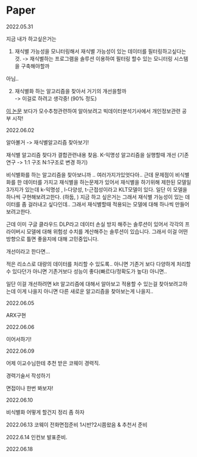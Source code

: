 # Paper

2022.05.31 

지금 내가 하고싶은거는 

1. 재식별 가능성을 모니터링해서 재식별 가능성이 있는 데이터를 필터링하고싶다는것. 
-> 재식별하는 프로그램을 솔루션 이용하여 필터링 할수 있는 모니터링 시스템을 구축해야할까

아님..

2. 재식별화 하는 알고리즘을 찾아서 거기의 개선을할까  
-> 이걸로 하려고 생각중! (90% 정도)

[이 논문](https://file1.earticle.net/PDF/Direct?key=v+Ly10tYUm8wt7O5kNoLw6nqArNCs+xr4yomiocwa1JCcn0B1fLA+kjGtJbGM66CcfSDvaj7Y5JseRqu/zUUnsLuRyXZhwJMNlvzdRiliF02LiwomVTsFYgbCEC51Z33IRtiOU9byEW+gJTe+8ioPjrjRT2hzATL0YSNLhR1WdiNWVEkMec3/KFzEio5P/11GhCS/K56txR/pr/Q/CF0VBDtbL/9X4W/SXAOYIKQ/u4=) 보다가 모수추청관련하여 알아보려고 빅데이터분석기사에서 개인정보관련 공부 시작!




2022.06.02


알아볼거 -> 재식별알고리즘 찾아보기!

재식별 알고리즘 찾다가 결합관련내용 찾음.
K-익명성 알고리즘을 실행할때 개선 (기존 연구 -> 1:1 구조 N:1구조로 변경 하기)



비식별화를 하는 알고리즘을 찾아보니까 .. 여러가지가있엇다아..
근데 문제점이 비식별화를 한 데이터를 가지고 재식별을 하는문제가 있어서
재식별을 하기위해 제한된 모델일 3가지가 있는데
k-익명성 ,  l-다양성, t-근접성이라고
KLT모델이 있다. 일단 이 모델을 하나씩 구현해보려고한다. (하둡, )
지금 하고 싶은거는 그래서 재식별 가능성이 있는 데이터를 좀 걸러내고 싶다인데..
그래서 재식별할때 적용되는 모델에 대해 하나씩 만들어보려고한다.

근데 이미 구글 클라우드 DLP라고 데이터 손실 방지 해주는 솔루션이 있어서
각각의 프라이버시 모델에 대해 위험성 수치를 계산해주는 솔루션이 있습니다.
그래서 이걸 어떤 방향으로 틀면 좋을지에 대해 고민중입니다.


개선이라고 한다면...

적은 리소스로 대량의 데이터를 처리할 수 있도록..
아니면 기존거 보다 다양하게 처리할 수 있다던가
아니면 기존거보다 성능이 좋다(빠르다/정확도가 높다)
아니면..

일단 이걸 개선하려면 klt 알고리즘에 대해서 알아보고 적용할 수 있는걸 찾아보려고하는데 이게 나을지
아니면 다른 새로운 알고리즘을 찾아보는게 나을지..



2022.06.05

ARX구현

2022.06.06

이어서하기!

2022.06.09

어제 이교수님한테 추천 받은 코웨이 경력직.

경력기술서 작성하기 

면접이나 한번 봐보자!


2022.06.10

비식별화 어떻게 할건지 정리 좀 하자

2022.06.13
코웨이 전화면접준비 1시반?2시쯤왔음 & 추천서 준비

2022.6.14
인컨보 발표준비.


2022.06.18

